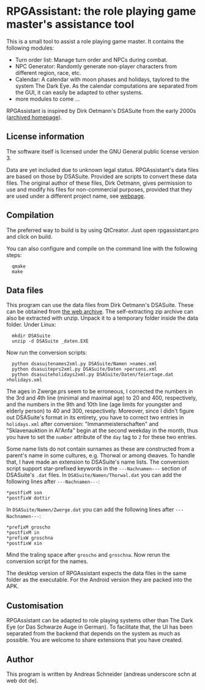 # RPGAssistant: the role playing game master's assistance tool

This is a small tool to assist a role playing game master. It contains the following modules:

* Turn order list: Manage turn order and NPCs during combat.
* NPC Generator: Randomly generate non-player characters from different region, race, etc.
* Calendar: A calendar with moon phases and holidays, taylored to the system The Dark Eye.
  As the calendar computations are separated from the GUI, it can easily be adapted to other systems.
* more modules to come ...

RPGAssistant is inspired by Dirk Oetmann's DSASuite from the early 2000s ([archived homepage](https://web.archive.org/web/20010307023059/http://www.dirkoz.de/dsa/tools/index.htm)).


## License information

The software itself is licensed under the GNU General public license version 3.

Data are yet included due to unknown legal status. RPGAssistant's data files are based on those by DSASuite. Provided are scripts to convert these data files. The original author of these files, Dirk Oetmann, gives permission to use and modify his files for non-commercial purposes, provided that they are used under a different project name, see [webpage](https://web.archive.org/web/20091012042038/http://www.dirkoz.de/downloads.php).


## Compilation

The preferred way to build is by using QtCreator. Just open rpgassistant.pro and click on build.

You can also configure and compile on the command line with the following steps:

```
  qmake
  make
```

## Data files

This program can use the data files from Dirk Oetmann's DSASuite. These can be obtained from [the web archive](https://web.archive.org/web/20010419203408/http://www.dirkoz.de/dsa/tools/bin/_daten.EXE). The self-extracting zip archive can also be extracted with unzip. Unpack it to a temporary folder inside the data folder. Under Linux:
```
  mkdir DSASuite
  unzip -d DSASuite _daten.EXE
```
Now run the conversion scripts:
```
  python dsasuitenames2xml.py DSASuite/Namen >names.xml
  python dsasuiteprs2xml.py DSASuite/Daten >persons.xml
  python dsasuiteholidays2xml.py DSASuite/Daten/feiertage.dat >holidays.xml
```
The ages in Zwerge.prs seem to be erroneous, I corrected the numbers in the 3rd and 4th line (minimal and maximal age) to 20 and 400, respectively, and the numbers in the 9th and 10th line (age limits for youngster and elderly person) to 40 and 300, respectively. Moreover, since I didn't figure out DSASuite's format in its entirety, you have to correct two entries in `holidays.xml` after conversion: "Immanmeisterschaften" and "Sklavenauktion in Al'Anfa" begin at the second weekday in the month, thus you have to set the `number` attribute of the `day` tag to `2` for these two entries.

Some name lists do not contain surnames as these are constructed from a parent's name in some cultures, e.g. Thorwal or among dwaves. To handle that, I have made an extension to DSASuite's name lists. The conversion script support star-prefixed keywords in the `---Nachnamen---` section of DSASuite's `.dat` files. In `DSASuite/Namen/Thorwal.dat` you can add the following lines after `---Nachnamen---`:
```
*postfixM son
*postfixW dottir
```
In `DSASuite/Namen/Zwerge.dat` you can add the following lines after `---Nachnamen---`:
```
*prefixM groscho 
*postfixM in
*prefixW groschna 
*postfixW xin
```
Mind the traling space after `groscho` and `groschna`. Now rerun the conversion script for the names.

The desktop version of RPGAssistant expects the data files in the same folder as the executable. For the Android version they are packed into the APK.


## Customisation

RPGAssistant can be adapted to role playing systems other than The Dark Eye (or Das Schwarze Auge in German). To facilitate that, the UI has been separated from the backend that depends on the system as much as possible. You are welcome to share extensions that you have created.


## Author

This program is written by Andreas Schneider (andreas underscore schn at web dot de).
